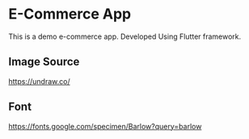 # E-Commerce App

This is a demo e-commerce app. Developed Using Flutter framework.

## Image Source
https://undraw.co/

## Font
https://fonts.google.com/specimen/Barlow?query=barlow
